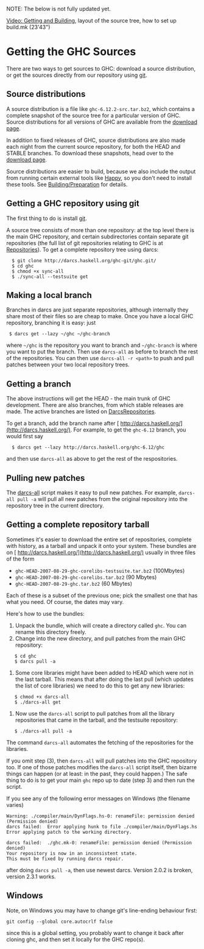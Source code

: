 
NOTE: The below is not fully updated yet.



[
Video: Getting and Building](http://video.google.com/videoplay?docid=7166458546326012899), layout of the source tree, how to set up build.mk (23'43")


# Getting the GHC Sources



There are two ways to get sources to GHC: download a source distribution, or get the sources directly from our repository using [
git](http://git-scm.com/).


## Source distributions



A source distribution is a file like `ghc-6.12.2-src.tar.bz2`, which contains a complete snapshot of the source tree for a particular version of GHC.  Source distributions for all versions of GHC are available from the [download page](http://www.haskell.org/ghc/download.html).



In addition to fixed releases of GHC, source distributions are also made each night from the current source repository, for both the HEAD and STABLE branches.  To download these snapshots, head over to the [download page](http://www.haskell.org/ghc/download.html).



Source distributions are easier to build, because we also include the output from running certain external tools like [
Happy](http://haskell.org/happy), so you don't need to install these tools.  See [Building/Preparation](building/preparation) for details.


## Getting a GHC repository using git



The first thing to do is install [ git](http://git-scm.com/).



A source tree consists of more than one repository: at the top level there is the main GHC repository, and certain subdirectories contain separate git repositories (the full list of git repositories relating to GHC is at [Repositories](repositories)).  To get a complete repository tree using darcs:


```wiki
  $ git clone http://darcs.haskell.org/ghc-git/ghc.git/
  $ cd ghc
  $ chmod +x sync-all
  $ ./sync-all --testsuite get
```

## Making a local branch



Branches in darcs are just separate repositories, although internally they share most of their files so are cheap to make.  Once you have a local GHC repository, branching it is easy: just


```wiki
 $ darcs get --lazy ~/ghc ~/ghc-branch
```


where `~/ghc` is the repository you want to branch and `~/ghc-branch` is where you want to put the branch.  Then use `darcs-all` as before to branch the rest of the repositories.  You can then use `darcs-all -r <path>` to push and pull patches between your two local repository trees.


## Getting a branch



The above instructions will get the HEAD - the main trunk of GHC development.  There are also branches, from which stable releases are made.  The active branches are listed on [DarcsRepositories](darcs-repositories).



To get a branch, add the branch name after [
http://darcs.haskell.org/](http://darcs.haskell.org/).  For example, to get the `ghc-6.12` branch, you would first say 


```wiki
  $ darcs get --lazy http://darcs.haskell.org/ghc-6.12/ghc
```


and then use `darcs-all` as above to get the rest of the respositories.


## Pulling new patches



The [darcs-all](building/darcs-all) script makes it easy to pull new patches.  For example, `darcs-all pull -a` will pull all new patches from the original repository into the repository tree in the current directory.


## Getting a complete repository tarball



Sometimes it's easier to download the entire set of repositories, complete with history, as a tarball and unpack it onto your system.  These bundles are on [
http://darcs.haskell.org/](http://darcs.haskell.org/) usually in three files of the form 


- `ghc-HEAD-2007-08-29-ghc-corelibs-testsuite.tar.bz2` (100Mbytes)
- `ghc-HEAD-2007-08-29-ghc-corelibs.tar.bz2` (90 Mbytes)
- `ghc-HEAD-2007-08-29-ghc.tar.bz2` (60 Mbytes)


Each of these is a subset of the previous one; pick the smallest one that has what you need.  Of course, the dates may vary.  



Here's how to use the bundles:


1. Unpack the bundle, which will create a directory called `ghc`.  You can rename this directory freely. 
1. Change into the new directory, and pull patches from the main GHC repository:

  ```wiki
     $ cd ghc
     $ darcs pull -a
  ```
1. Some core libraries might have been added to HEAD which were not in the last tarball. This means that after doing the last pull (which updates the list of core libraries) we need to do this to get any new libraries:

  ```wiki
     $ chmod +x darcs-all
     $ ./darcs-all get
  ```
1. Now use the `darcs-all` script to pull patches from all the library repositories that came in the tarball, and the testsuite repository:

  ```wiki
     $ ./darcs-all pull -a
  ```

  The command `darcs-all` automates the fetching of the repositories for the libraries.


If you omit step (3), then `darcs-all` will pull patches into the GHC repository too. If one of those patches modifies the `darcs-all` script itself, then bizarre things can happen (or at least: in the past, they could happen.) The safe thing to do is to get your main `ghc` repo up to date (step 3) and then run the script.



If you see any of the following error messages on Windows (the filename varies)


```wiki
Warning: ./compiler/main/DynFlags.hs-0: renameFile: permission denied (Permission denied)
darcs failed:  Error applying hunk to file ./compiler/main/DynFlags.hs
Error applying patch to the working directory.
```

```wiki
darcs failed:  ./ghc.mk-0: renameFile: permission denied (Permission denied)
Your repository is now in an inconsistent state.
This must be fixed by running darcs repair.
```


after doing `darcs pull -a`, then use newest darcs. Version 2.0.2 is broken, version 2.3.1 works.


## Windows



Note, on Windows you may have to change git's line-ending behaviour first:


```wiki
git config --global core.autocrlf false
```


since this is a global setting, you probably want to change it back after cloning ghc, and then set it locally for the GHC repo(s).


